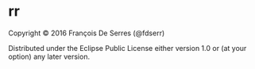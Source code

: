 # rr

Copyright © 2016 François De Serres (@fdserr)

Distributed under the Eclipse Public License either version 1.0 or (at your option) any later version.
